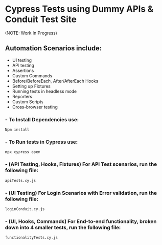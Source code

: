 # Cypress Tests using Dummy APIs & Conduit Test Site 
(NOTE: Work In Progress)

## Automation Scenarios include:
- UI testing
- API testing
- Assertions
- Custom Commands
- Before/BeforeEach, After/AfterEach Hooks
- Setting up Fixtures
- Running tests in headless mode
- Reporters
- Custom Scripts
- Cross-browser testing

### - To Install Dependencies use:

`Npm install`

### - To Run tests in Cypress use:

`npx cypress open`

### - (API Testing, Hooks, Fixtures) For API Test scenarios, run the following file:

`apiTests.cy.js`

### - (UI Testing) For Login Scenarios with Error validation, run the following file:

`loginConduit.cy.js`

### - (UI, Hooks, Commands) For End-to-end functionality, broken down into 4 smaller tests, run the following file:

`functionalityTests.cy.js`
